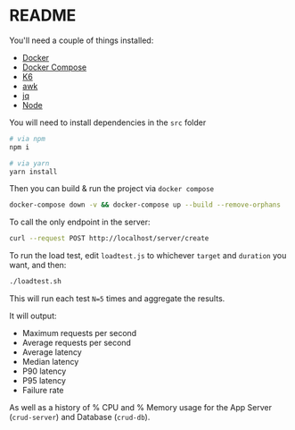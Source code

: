 README
======

You'll need a couple of things installed:

- [Docker](https://www.docker.com/)
- [Docker Compose](https://docs.docker.com/compose/)
- [K6](https://k6.io/docs/)
- [awk](https://www.gnu.org/software/gawk/manual/gawk.html)
- [jq](https://jqlang.github.io/jq/)
- [Node](https://nodejs.org/en)

You will need to install dependencies in the `src` folder

```bash
# via npm
npm i 

# via yarn
yarn install
```

Then you can build & run the project via `docker compose`

```bash
docker-compose down -v && docker-compose up --build --remove-orphans
```

To call the only endpoint in the server:

```bash
curl --request POST http://localhost/server/create
```

To run the load test, edit `loadtest.js` to whichever `target` and `duration` you want, and then:

```bash
./loadtest.sh
```

This will run each test `N=5` times and aggregate the results. 

It will output:
- Maximum requests per second
- Average requests per second
- Average latency
- Median latency
- P90 latency
- P95 latency
- Failure rate

As well as a history of % CPU and % Memory usage for the App Server (`crud-server`) and Database (`crud-db`).